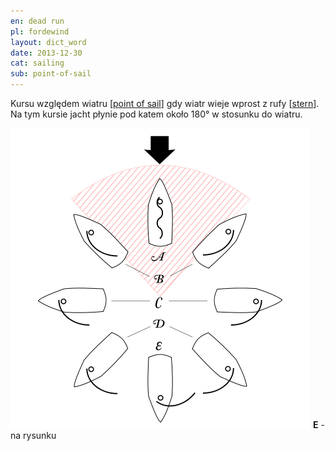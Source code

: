 ```yaml
---
en: dead run
pl: fordewind
layout: dict_word
date: 2013-12-30
cat: sailing
sub: point-of-sail
---
```


Kursu względem wiatru [[point of sail](/dict/point-of-sail.html)] gdy wiatr wieje wprost z rufy [[stern](/dict/stern.html)].  
Na tym kursie jacht płynie pod katem około 180° w stosunku do wiatru.

![point of sail](/img/dict/points_of_sail.png)
**E** - na rysunku
